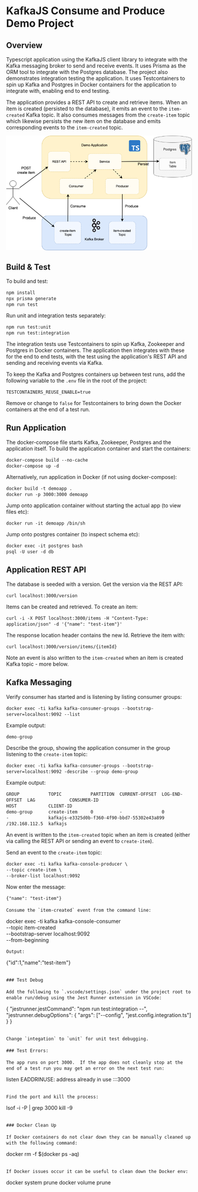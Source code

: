 # KafkaJS Consume and Produce Demo Project

## Overview

Typescript application using the KafkaJS client library to integrate with the Kafka messaging broker to send and receive events.  It uses Prisma as the ORM tool to integrate with the Postgres database.  The project also demonstrates integration testing the application.  It uses Testcontainers to spin up Kafka and Postgres in Docker containers for the application to integrate with, enabling end to end testing.

The application provides a REST API to create and retrieve items.  When an item is created (persisted to the database), it emits an event to the `item-created` Kafka topic.  It also consumes messages from the `create-item` topic which likewise persists the new item on the database and emits corresponding events to the `item-created` topic.


![Demo Application](kafkajs-consume-and-produce.png)


## Build & Test

To build and test:

```
npm install
npx prisma generate
npm run test
```

Run unit and integration tests separately:
```
npm run test:unit
npm run test:integration
```

The integration tests use Testcontainers to spin up Kafka, Zookeeper and Postgres in Docker containers.  The application then integrates with these for the end to end tests, with the test using the application's REST API and sending and receiving events via Kafka.

To keep the Kafka and Postgres containers up between test runs, add the following variable to the `.env` file in the root of the project:
```
TESTCONTAINERS_REUSE_ENABLE=true
```
Remove or change to `false` for Testcontainers to bring down the Docker containers at the end of a test run.

## Run Application

The docker-compose file starts Kafka, Zookeeper, Postgres and the application itself.  To build the application container and start the containers:
```
docker-compose build --no-cache
docker-compose up -d
```

Alternatively, run application in Docker (if not using docker-compose):
```
docker build -t demoapp .
docker run -p 3000:3000 demoapp
```

Jump onto application container without starting the actual app (to view files etc):
```
docker run -it demoapp /bin/sh
```

Jump onto postgres container (to inspect schema etc):
```
docker exec -it postgres bash
psql -U user -d db
```

## Application REST API

The database is seeded with a version.  Get the version via the REST API:
```
curl localhost:3000/version
```

Items can be created and retrieved. To create an item:
```
curl -i -X POST localhost:3000/items -H "Content-Type: application/json" -d '{"name": "test-item"}'
```

The response location header contains the new Id.  Retrieve the item with:
```
curl localhost:3000/version/items/{itemId}
```

Note an event is also written to the `item-created` when an item is created Kafka topic - more below.

## Kafka Messaging

Verify consumer has started and is listening by listing consumer groups:
```
docker exec -ti kafka kafka-consumer-groups --bootstrap-server=localhost:9092 --list
```
Example output:
```
demo-group
```

Describe the group, showing the application consumer in the group listening to the `create-item` topic:
```
docker exec -ti kafka kafka-consumer-groups --bootstrap-server=localhost:9092 -describe --group demo-group
```
Example output:
```
GROUP           TOPIC           PARTITION  CURRENT-OFFSET  LOG-END-OFFSET  LAG             CONSUMER-ID                                  HOST            CLIENT-ID
demo-group      create-item     0          -               0               -               kafkajs-e3325d0b-f360-4f90-bbd7-55302e43a899 /192.168.112.5  kafkajs
```

An event is written to the `item-created` topic when an item is created (either via calling the REST API or sending an event to `create-item`).

Send an event to the `create-item` topic:
```
docker exec -ti kafka kafka-console-producer \
--topic create-item \
--broker-list localhost:9092
```
Now enter the message:
```
{"name": "test-item"}

Consume the `item-created` event from the command line:
```
docker exec -ti kafka kafka-console-consumer \
--topic item-created \
--bootstrap-server localhost:9092 \
--from-beginning
```
Output:
```
{"id":1,"name":"test-item"}
```

### Test Debug

Add the following to `.vscode/settings.json` under the project root to enable run/debug using the Jest Runner extension in VSCode:
```
{
    "jestrunner.jestCommand": "npm run test:integration --",
    "jestrunner.debugOptions": { "args": ["--config", "jest.config.integration.ts"] }
}
```

Change `integation` to `unit` for unit test debugging.

### Test Errors:

The app runs on port 3000.  If the app does not cleanly stop at the end of a test run you may get an error on the next test run:

```
listen EADDRINUSE: address already in use :::3000
```

Find the port and kill the process:
```
lsof -i -P | grep 3000
kill -9 <processId>
```

### Docker Clean Up

If Docker containers do not clear down they can be manually cleaned up with the following command:
```
docker rm -f $(docker ps -aq)
```

If Docker issues occur it can be useful to clean down the Docker env:
```
docker system prune
docker volume prune
```
